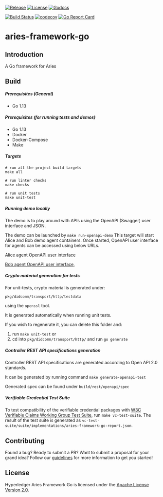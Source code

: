 [![Release](https://img.shields.io/github/release/hyperledger/aries-framework-go.svg?style=flat-square)](https://github.com/hyperledger/aries-framework-go/releases/latest)
[![License](https://img.shields.io/badge/License-Apache%202.0-blue.svg)](https://raw.githubusercontent.com/trustbloc/aries-framework-go/master/LICENSE)
[![Godocs](https://img.shields.io/badge/godoc-reference-blue.svg)](https://godoc.org/github.com/hyperledger/aries-framework-go)

[![Build Status](https://github.com/hyperledger/aries-framework-go/workflows/build/badge.svg)](https://github.com/hyperledger/aries-framework-go/actions)
[![codecov](https://codecov.io/gh/hyperledger/aries-framework-go/branch/master/graph/badge.svg)](https://codecov.io/gh/hyperledger/aries-framework-go)
[![Go Report Card](https://goreportcard.com/badge/github.com/hyperledger/aries-framework-go)](https://goreportcard.com/report/github.com/hyperledger/aries-framework-go)

# aries-framework-go

## Introduction
A Go framework for Aries

## Build
##### Prerequisites (General)
- Go 1.13

##### Prerequisites (for running tests and demos)
- Go 1.13
- Docker
- Docker-Compose
- Make

##### Targets
```
# run all the project build targets
make all

# run linter checks
make checks

# run unit tests
make unit-test
```
##### Running demo locally
The demo is to play around with APIs using the OpenAPI (Swagger) user interface and JSON.

The demo can be launched by `make run-openapi-demo`
This target will start Alice and Bob demo agent containers. Once started, OpenAPI user interface for agents can be accessed using below URLs.

[Alice agent OpenAPI user interface](http://localhost:8089/openapi/)

[Bob agent OpenAPI user interface](http://localhost:9089/openapi/),

##### Crypto material generation for tests
For unit-tests, crypto material is generated under:

`pkg/didcomm/transport/http/testdata`

using the `openssl` tool. 

It is generated automatically when running unit tests. 

If you wish to regenerate it, you can delete this folder and:
1. run `make unit-test`
 or
2. cd into `pkg/didcomm/transport/http/` and run `go generate`

##### Controller REST API specifications generation
Controller REST API specifications are generated according to Open API 2.0 standards.

It can be generated by running command `make generate-openapi-test`

Generated spec can be found under 
`build/rest/openapi/spec`

##### Verifiable Credential Test Suite
To test compatibility of the verifiable credential packages with 
[W3C Verifiable Claims Working Group Test Suite](https://github.com/w3c/vc-test-suite), run `make vc-test-suite`.
The result of the test suite is generated as `vc-test-suite/suite/implementations/aries-framework-go-report.json`.

## Contributing

Found a bug? Ready to submit a PR? Want to submit a proposal for your grand
idea? Follow our [guidelines](.github/CONTRIBUTING.md) for more information
to get you started!

## License

Hyperledger Aries Framework Go is licensed under the [Apache License Version 2.0](LICENSE).
